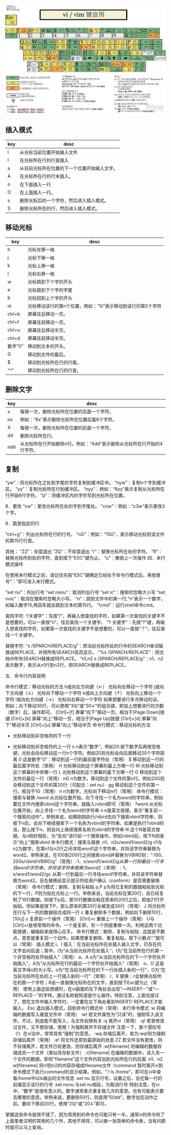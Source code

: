 ![image](https://github.com/moxingwang/books/blob/master/resources/image/2012040910354071972.jpg?raw=true)

## 插入模式

key | desc
---- | ---
i | 从光标当前位置开始输入文件
I | 在光标所在行的行首插入
a | 从目前光标所在位置的下一个位置开始输入文字。
A | 在光标所在行的行末插入。
o | 在下面插入一行
O | 在上面插入一行。
s | 删除光标后的一个字符，然后进入插入模式。
S | 删除光标所在的行，然后进入插入模式。

## 移动光标

key | desc
---- | ---
h | 光标左移一格
j | 光标下移一格
k | 光标上移一格
l | 光标右移一格
w |光标跳到下个字的开头
e |光标跳到下个字的字尾
b |光标回到上个字的开头
nl |光标移动该行的第n个位置，例如：“5l”表示移动到该行的第5个字符
ctrl+b | 屏幕往后移动一页。
ctrl+f | 屏幕往前移动一页。
ctrl+u | 屏幕往后移动半页。
ctrl+d | 屏幕往前移动半页。
数字“0”| 移动到文本的开头。
G | 移动到文件的最后。
$ |移动到光标所在行的行尾。
“^” | 移动到光标所在行的行首。

## 删除文字

key | desc
---- | ---
x | 每按一次，删除光标所在位置的后面一个字符。
nx | 例如：“6x”表示删除光标所在位置后面6个字符。
X | 每按一次，删除光标所在位置的前面一个字符。
dd | 删除光标所在行。
ndd | 从光标所在行开始删除n行。例如：“4dd”表示删除从光标所在行开始的4行字符。

## 复制

“yw”：将光标所在之处到字尾的字符复制到缓冲区中。
“nyw”：复制n个字到缓冲区。
“yy”：复制光标所在行到缓冲区。
“nyy”：例如：“6yy”表示复制从光标所在行开始6行字符。
“p”：将缓冲区内的字符写到光标所在位置。

8．更改
“cw”：更改光标所在处的字到字尾处。
“cnw”：例如：“c3w”表示更改3个字。

9．跳至指定的行

“ctrl+g”：列出光标所在行的行号。
“nG”：例如：“15G”，表示移动光标到该文件的第15行行首。

其他：
“ZZ”：存盘退出
“ZQ”：不存盘退出
“r”：替换光标所在处的字符。
“R”：替换光标所到处的字符，直到按下“ESC”键为止。
“u”：撤销上一次操作
四．末行模式操作

在使用末行模式之前，请记住先按“ESC”键确定已经处于命令行模式后，再按冒号“：”即可进入末行模式。

“set nu”：列出行号
“set nonu”：取消列出行号
“set ic”：搜索时忽略大小写
“set noic”：取消在搜索时忽略大小写。
“n”：跳到文件中的某一行,“n”表示一个数字，如输入数字15,再回车就会跳到文本的第15行。
“!cmd”：运行shell命令cmd。

查找字符:
“/关键字”：先按“/”，再输入想查找的字符，如果第一次查找的关键字不是想要的，可以一直按“n”，往后查找一个关键字。
“? 关键字”：先按“?”键，再输入想查找的字符，如果第一次查找的关键字不是想要的，可以一直按“？”，往后查找一个关键字。

替换字符:
“s /SPARCH/REPLACE/g”：把当前光标所处的行中的SEARCH单词替换成REPLACE，并把所有SEARCH高亮显示。
“%s /SPARCH/REPLACE”：把文档中所有SEARCH替换成REPLACE。
“n1,n2 s /SPARCH/REPLACE/g”：n1、n2表示数字，表示从n1行到n2行，把SEARCH替换成REPLACE。


五．命令行内容说明

命令行模式：移动光标的方法
h或向左方向键（←）	光标向左移动一个字符
j或向下方向键（↓）	光标向下移动一个字符
k或向上方向键（↑）	光标向上移动一个字符
l或向右方向键（→）	光标向右移动一个字符
如果想要进行多次移动的话，例如；向下移动30行，可以使用“30j”或“30↓”的组合键，即加上想要进行的次数（数字）后，操作即可。
[Ctrl]+[f]	屏幕“向下”移动一页，相当于[Page Down]按键
[Ctrl]+[b]	屏幕“向上”移动一页，相当于[Page Up]按键
[Ctrl]+[d]	屏幕“向下”移动半页
[Ctrl]+[u]	屏幕“向上”移动半页
命令行模式：移动光标的方法
+	光标移动到非空格符的下一行
-	光标移动到非空格符的上一行
n<space>	n表示“数字”，例如20.按下数字后再按空格键，光标会向右移动这一行n个字符。例如20<space>则光标会向后面移动20个字符距离
0	这是数字“0”：移动到这一行的最前面字符处（常用）
$	移动到这一行的最后面字符处（常用）
H	光标移动到这个屏幕的最上方哪一行
M	光标移动到这个屏幕的中央哪一行
L	光标移动到这个屏幕的最下方哪一行
G	移动到这个文件的最后一行（常用）
nG	n为数字。移动到这个文件的第n行。例如20G则会移动到这个文件的第20行（可配合：set nu）
gg	移动到这个文件的第一行，相当于1G（常用）
n<Enter>	n为数字。光标向下移动n行（常用）
命令行模式：搜索与替换
/word	从光标位置开始，向下寻找一个名为word的字符串。例如要在文件内搜索vbird这个字符串，就输入/vbird即可（常用）
?word	从光标位置开始，向上寻找一个名为word的字符串
n	n是英文按键。表示“重复前一个搜索的动作”。举例来说，如果刚刚执行/vbird去向下搜索vbird字符串，则按下n后，会向下继续搜索下一个名称为vbird的字符串。如果是执行?vbird的话，那么按下n，则会向上继续搜索名称为vbird的字符串
N	这个N是英文按键。与n刚好相反，为“反向”进行前一个搜索操作。例如/vbird后，按下N则表示“向上”搜索vbird
命令行模式：搜索与替换
:n1、n2s/word1/word2/g	n1与n2为数字。在第n1与n2行之间寻找word1这个字符串，并将该字符串替换为word2。举例来说，在100到200行之间搜索vbird并替换为VBIRD则：“:100、200s/vbird/VBIRD/g”（常用）
:1、$s/word1/word2/g	从第一行到最后一行寻找word1字符串，并将该字符串替换为word2（常用）
:1、$s/word1/word2/gc	从第一行到最后一行寻找word1字符串，并将该字符串替换为word2。且在替换前显示提示符给用户确认（conform）是否需要替换（常用）
命令行模式：删除、复制与粘贴
p,P	p为将已复制的数据粘贴到光标的下一行，P则为贴在光标上一行。举例来说，当前光标在第20行，且已经复制了10行数据。则按下p后，那10行数据会粘在原来的20行之后，即由21行开始贴。但如果是按下P，那么原来的第20行会被变成30行（常用）
J	将光标所在行与下一列的数据结合成同一行
c	重复删除多个数据，例如向下删除10行，[10cj]
u	复原前一个操作（常用）
[Ctrl]+r	重做上一个操作（常用）
U与[Ctrl]+r是很常用的命令。一个是复原，另一个则是重做一次。利用这两个功能按键，编辑起来就得心应手。
命令行模式：删除、复制与粘贴
.	这就是不数点。意思是重复前一个动作。如果想重复删除、重复粘贴，按下小数点“.”就可以（常用）
插入模式
i、I	插入：在当前光标所在处插入输入文字，已存在的文字会向后退；其中，i为“从当前光标所在处插入”，I为“在当前所在行的第一个非空格符处开始插入”（常用）
a、A	a为“从当前光标所在的下一个字符处开始插入”，A为“从光标所在行的最后一个字符处开始插入”（常用）
o、O	这是英文字母o的大小写。o为“在当前光标所在的下一行处插入新的一行”，O为“在当前光标所在处的上一行插入新的一行”（常用）
r、R	替换：r会替换光标所在的那一个字符；R会一直替换光标所在的文字，直到按下Esc键为止（常用）
使用上面这些按键时，在vi画面的左下角处会出现“—INSERT--”或“—REPLACE--”的字样。通过名称就知道是什么操作。特别注意，上面也提过了，想在文件中输入字符时，一定要在左下角处看到INSERT/ REPLACE才能输入。
Esc	退出插入模式，回到命令行模式中（常用）
末行命令模式
:w	将编辑的数据写入硬盘文件中（常用）
:w!	若文件属性为“只读”时，强制写入该文件。不过，到底能不能写入，与文件权限有关
:q	离开vi（常用）
:q!	若曾修改过文件，又不想存储，使用！为强制离开不存储文件
注意一下，那个感叹号（!）在vi当中，常常具有“强制”的意思。
:wq	存储后离开，若为:wq!则为强制存储后离开（常用）
:e!	将文件还原到最原始的状态
ZZ	若文件没有更改，则不存储离开，若文件已经更改，则存储后离开
:w[filename]	将编辑的数据存储成另一个文件（类似另存新文件）
:r[filename]	在编辑的数据中，读入另一个文件的数据。即将“filename”这个文件内容加到光标所在行的后面
:n1、n2 w[filename]	将n1到n2的内容存储成filename文件
:!command	暂时离开vi到命令模式下执行command的显示结果。例如，“:! ls  /home”，即可在vi中查看/home中以ls输出的文件信息
:set nu	显示行号，设置之后，会在每一行的前缀显示该行的行号
:set nonu	与set nu相反，为取消行号
特别注意，在vi中，“数字”是很有意义的。数字通常表示重复做几次的意思。也有可能表示要去哪里的意思。举例来说，要删除50行，则是用“50dd”。数字加在动作之前。要向下移动20行，使用“20j”或“20↓”即可。

掌握这些命令就很不错了，因为常用到的命令也可能只有一半。通常vi的命令除了上面笔者注明的常用的几个外，其他不用背，可以做一张简单的命令表，当有问题时就可以马上查询。

